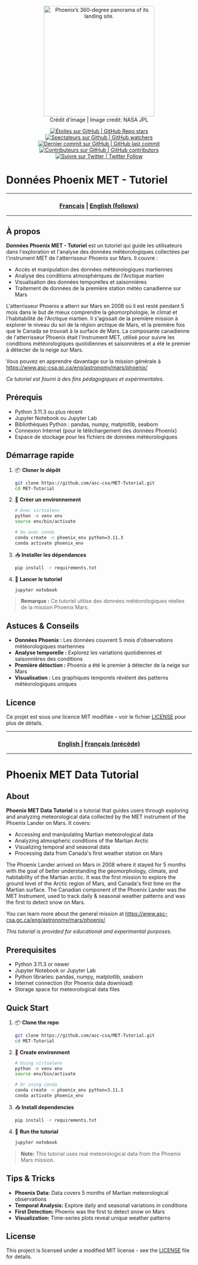 <p align="center">
    <img src="https://github.com/user-attachments/assets/2ea1a349-ca78-45fa-b429-94fbbeada0bc" alt="Phoenix’s 360-degree panorama of its landing site." height="300">
    <br> Crédit d'image | Image credit: NASA JPL
</p>

<p align="center">
    <a href="#stars">
        <img alt="Étoiles sur GitHub | GitHub Repo stars" src="https://img.shields.io/github/stars/asc-csa/MET-Tutorial">
    </a>
    <a href="#watchers">
        <img alt="Spectateurs sur Github | GitHub watchers" src="https://img.shields.io/github/watchers/asc-csa/MET-Tutorial">
    </a>
    <a href="https://github.com/asc-csa/MET-Tutorial/commits/main">
        <img alt="Dernier commit sur GitHub | GitHub last commit" src="https://img.shields.io/github/last-commit/asc-csa/MET-Tutorial">
    </a>
    <a href="https://github.com/asc-csa/MET-Tutorial/graphs/contributors">
        <img alt="Contributeurs sur GitHub | GitHub contributors" src="https://img.shields.io/github/contributors/asc-csa/MET-Tutorial">
    </a>
    <a href="https://twitter.com/intent/follow?screen_name=csa_asc">
        <img alt="Suivre sur Twitter | Twitter Follow" src="https://img.shields.io/twitter/follow/csa_asc?style=social">
    </a>
</p>

# Données Phoenix MET - Tutoriel

---

<h3 align="center">
  <a href="#titre-du-projet">Français</a> |
  <a href="#project-title">English (follows)</a>
</h3>

---

<a id="titre-du-projet"></a>

## À propos

**Données Phoenix MET - Tutoriel** est un tutoriel qui guide les utilisateurs dans l'exploration et l'analyse des données météorologiques collectées par l'instrument MET de l'atterrisseur Phoenix sur Mars. Il couvre :

- Accès et manipulation des données météorologiques martiennes
- Analyse des conditions atmosphériques de l'Arctique martien
- Visualisation des données temporelles et saisonnières
- Traitement de données de la première station météo canadienne sur Mars

L'atterrisseur Phoenix a atterri sur Mars en 2008 où il est resté pendant 5 mois dans le but de mieux comprendre la géomorphologie, le climat et l'habitabilité de l'Arctique martien. Il s'agissait de la première mission à explorer le niveau du sol de la région arctique de Mars, et la première fois que le Canada se trouvait à la surface de Mars. La composante canadienne de l'atterrisseur Phoenix était l'instrument MET, utilisé pour suivre les conditions météorologiques quotidiennes et saisonnières et a été le premier à détecter de la neige sur Mars.

Vous pouvez en apprendre davantage sur la mission générale à https://www.asc-csa.gc.ca/eng/astronomy/mars/phoenix/

*Ce tutoriel est fourni à des fins pédagogiques et expérimentales.*

## Prérequis

- Python 3.11.3 ou plus récent
- Jupyter Notebook ou Jupyter Lab
- Bibliothèques Python : pandas, numpy, matplotlib, seaborn
- Connexion Internet (pour le téléchargement des données Phoenix)
- Espace de stockage pour les fichiers de données météorologiques

## Démarrage rapide

1. 📦 **Cloner le dépôt**
   ```bash
   git clone https://github.com/asc-csa/MET-Tutorial.git
   cd MET-Tutorial
   ```
2. 🐍 **Créer un environnement**
   ```bash
   # Avec virtualenv
   python -m venv env
   source env/bin/activate

   # Ou avec conda
   conda create -n phoenix_env python=3.11.3
   conda activate phoenix_env
   ```
3. 📥 **Installer les dépendances**
   ```bash
   pip install -r requirements.txt
   ```
4. 🚀 **Lancer le tutoriel**
   ```bash
   jupyter notebook
   ```

> **Remarque :** Ce tutoriel utilise des données météorologiques réelles de la mission Phoenix Mars.

## Astuces & Conseils

- **Données Phoenix :** Les données couvrent 5 mois d'observations météorologiques martiennes
- **Analyse temporelle :** Explorez les variations quotidiennes et saisonnières des conditions
- **Première détection :** Phoenix a été le premier à détecter de la neige sur Mars
- **Visualisation :** Les graphiques temporels révèlent des patterns météorologiques uniques

## Licence

Ce projet est sous une licence MIT modifiée – voir le fichier [LICENSE](https://github.com/asc-csa/MET-Tutorial/blob/main/LICENSE.txt) pour plus de détails.

---

<h3 align="center">
  <a href="#project-title">English </a> |
  <a href="#titre-du-projet">Français (précède)</a>
</h3>

---

<a id="project-title"></a>
# Phoenix MET Data Tutorial

## About

**Phoenix MET Data Tutorial** is a tutorial that guides users through exploring and analyzing meteorological data collected by the MET instrument of the Phoenix Lander on Mars. It covers:

- Accessing and manipulating Martian meteorological data
- Analyzing atmospheric conditions of the Martian Arctic
- Visualizing temporal and seasonal data
- Processing data from Canada's first weather station on Mars

The Phoenix Lander arrived on Mars in 2008 where it stayed for 5 months with the goal of better understanding the geomorphology, climate, and habitability of the Martian arctic. It was the first mission to explore the ground level of the Arctic region of Mars, and Canada's first time on the Martian surface. The Canadian component of the Phoenix Lander was the MET Instrument, used to track daily & seasonal weather patterns and was the first to detect snow on Mars.

You can learn more about the general mission at https://www.asc-csa.gc.ca/eng/astronomy/mars/phoenix/

*This tutorial is provided for educational and experimental purposes.*

## Prerequisites

- Python 3.11.3 or newer
- Jupyter Notebook or Jupyter Lab
- Python libraries: pandas, numpy, matplotlib, seaborn
- Internet connection (for Phoenix data download)
- Storage space for meteorological data files

## Quick Start

1. 📦 **Clone the repo**
   ```bash
   git clone https://github.com/asc-csa/MET-Tutorial.git
   cd MET-Tutorial
   ```
2. 🐍 **Create environment**
   ```bash
   # Using virtualenv
   python -m venv env
   source env/bin/activate

   # Or using conda
   conda create -n phoenix_env python=3.11.3
   conda activate phoenix_env
   ```
3. 📥 **Install dependencies**
   ```bash
   pip install -r requirements.txt
   ```
4. 🚀 **Run the tutorial**
   ```bash
   jupyter notebook
   ```

> **Note:** This tutorial uses real meteorological data from the Phoenix Mars mission.

## Tips & Tricks

- **Phoenix Data:** Data covers 5 months of Martian meteorological observations
- **Temporal Analysis:** Explore daily and seasonal variations in conditions
- **First Detection:** Phoenix was the first to detect snow on Mars
- **Visualization:** Time-series plots reveal unique weather patterns

## License

This project is licensed under a modified MIT license - see the [LICENSE](https://github.com/asc-csa/MET-Tutorial/blob/main/LICENSE.txt) file for details.
